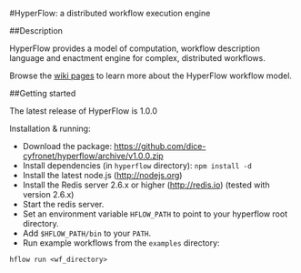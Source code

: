 #HyperFlow: a distributed workflow execution engine

##Description

HyperFlow provides a model of computation, workflow description language and enactment engine for complex, distributed workflows.

Browse the [wiki pages](https://github.com/balis/hyperflow/wiki) to learn more about the HyperFlow workflow model. 

##Getting started

The latest release of HyperFlow is 1.0.0

Installation & running:
* Download the package: https://github.com/dice-cyfronet/hyperflow/archive/v1.0.0.zip
* Install dependencies (in `hyperflow` directory): `npm install -d`
* Install the latest node.js (http://nodejs.org)
* Install the Redis server 2.6.x or higher (http://redis.io) (tested with version 2.6.x)
* Start the redis server.
* Set an environment variable `HFLOW_PATH` to point to your hyperflow root directory.
* Add `$HFLOW_PATH/bin` to your `PATH`.
* Run example workflows from the `examples` directory:

```hflow run <wf_directory>```
